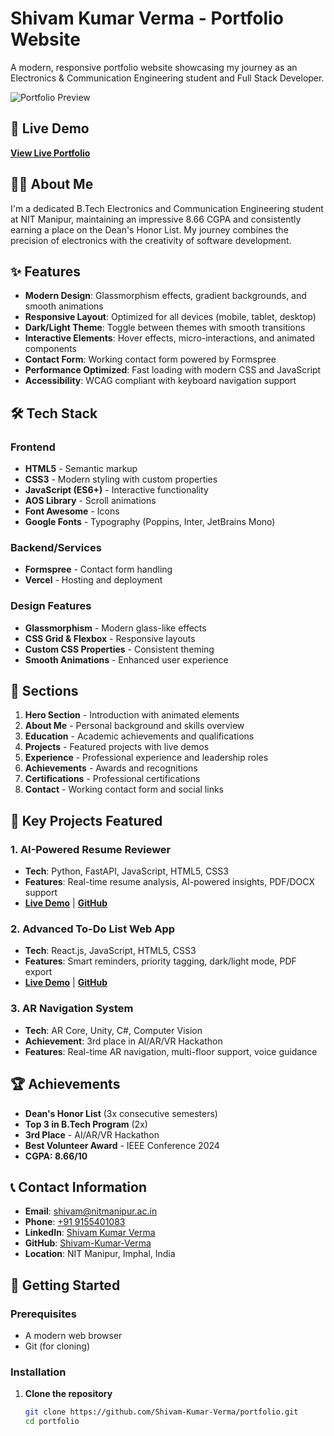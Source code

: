 ﻿# Shivam Kumar Verma - Portfolio Website

A modern, responsive portfolio website showcasing my journey as an Electronics & Communication Engineering student and Full Stack Developer.

![Portfolio Preview](https://via.placeholder.com/800x400/6366f1/ffffff?text=Portfolio+Preview)

## 🚀 Live Demo

**[View Live Portfolio](https://portfolio-we-bsite.vercel.app/)**

## 👨‍💻 About Me

I'm a dedicated B.Tech Electronics and Communication Engineering student at NIT Manipur, maintaining an impressive 8.66 CGPA and consistently earning a place on the Dean's Honor List. My journey combines the precision of electronics with the creativity of software development.

## ✨ Features

- **Modern Design**: Glassmorphism effects, gradient backgrounds, and smooth animations
- **Responsive Layout**: Optimized for all devices (mobile, tablet, desktop)
- **Dark/Light Theme**: Toggle between themes with smooth transitions
- **Interactive Elements**: Hover effects, micro-interactions, and animated components
- **Contact Form**: Working contact form powered by Formspree
- **Performance Optimized**: Fast loading with modern CSS and JavaScript
- **Accessibility**: WCAG compliant with keyboard navigation support

## 🛠️ Tech Stack

### Frontend
- **HTML5** - Semantic markup
- **CSS3** - Modern styling with custom properties
- **JavaScript (ES6+)** - Interactive functionality
- **AOS Library** - Scroll animations
- **Font Awesome** - Icons
- **Google Fonts** - Typography (Poppins, Inter, JetBrains Mono)

### Backend/Services
- **Formspree** - Contact form handling
- **Vercel** - Hosting and deployment

### Design Features
- **Glassmorphism** - Modern glass-like effects
- **CSS Grid & Flexbox** - Responsive layouts
- **Custom CSS Properties** - Consistent theming
- **Smooth Animations** - Enhanced user experience

## 📱 Sections

1. **Hero Section** - Introduction with animated elements
2. **About Me** - Personal background and skills overview
3. **Education** - Academic achievements and qualifications
4. **Projects** - Featured projects with live demos
5. **Experience** - Professional experience and leadership roles
6. **Achievements** - Awards and recognitions
7. **Certifications** - Professional certifications
8. **Contact** - Working contact form and social links

## 🎯 Key Projects Featured

### 1. AI-Powered Resume Reviewer
- **Tech**: Python, FastAPI, JavaScript, HTML5, CSS3
- **Features**: Real-time resume analysis, AI-powered insights, PDF/DOCX support
- **[Live Demo](https://resume-reviewer-tool.vercel.app/)** | **[GitHub](https://github.com/Shivam-Kumar-Verma/Resume-Reviewer-Tool)**

### 2. Advanced To-Do List Web App
- **Tech**: React.js, JavaScript, HTML5, CSS3
- **Features**: Smart reminders, priority tagging, dark/light mode, PDF export
- **[Live Demo](https://cvmtaskmanager.netlify.app/)** | **[GitHub](https://github.com/Shivam-Kumar-Verma/To-Do-List)**

### 3. AR Navigation System
- **Tech**: AR Core, Unity, C#, Computer Vision
- **Achievement**: 3rd place in AI/AR/VR Hackathon
- **Features**: Real-time AR navigation, multi-floor support, voice guidance

## 🏆 Achievements

- **Dean's Honor List** (3x consecutive semesters)
- **Top 3 in B.Tech Program** (2x)
- **3rd Place** - AI/AR/VR Hackathon
- **Best Volunteer Award** - IEEE Conference 2024
- **CGPA: 8.66/10**

## 📞 Contact Information

- **Email**: [shivam@nitmanipur.ac.in](mailto:shivam@nitmanipur.ac.in)
- **Phone**: [+91 9155401083](tel:+919155401083)
- **LinkedIn**: [Shivam Kumar Verma](http://www.linkedin.com/in/shivam-kumar-verma-a79a56301)
- **GitHub**: [Shivam-Kumar-Verma](https://github.com/Shivam-Kumar-Verma)
- **Location**: NIT Manipur, Imphal, India

## 🚀 Getting Started

### Prerequisites
- A modern web browser
- Git (for cloning)

### Installation

1. **Clone the repository**
   ```bash
   git clone https://github.com/Shivam-Kumar-Verma/portfolio.git
   cd portfolio
